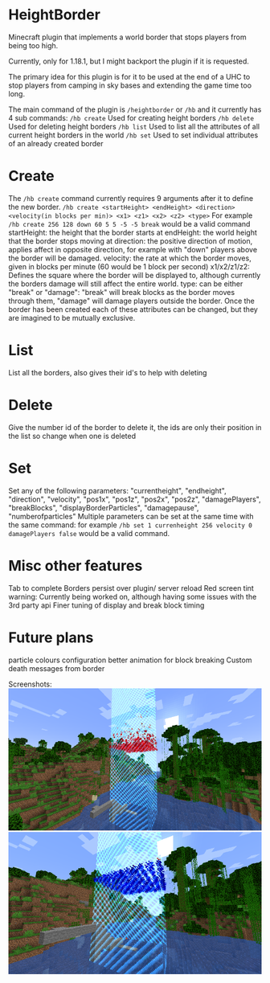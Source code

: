 # HeightBorder
Minecraft plugin that implements a world border that stops players from being too high. 

Currently, only for 1.18.1, but I might backport the plugin if it is requested.

The primary idea for this plugin is for it to be used at the end of a UHC to stop players from camping
in sky bases and extending the game time too long.

The main command of the plugin is `/heightborder` or `/hb` and it currently has 4 sub commands:
`/hb create` Used for creating height borders
`/hb delete` Used for deleting height borders
`/hb list` Used to list all the attributes of all current height borders in the world
`/hb set` Used to set individual attributes of an already created border

# Create
The `/hb create` command currently requires 9 arguments after it to define the new border.
`/hb create <startHeight> <endHeight> <direction> <velocity(in blocks per min)> <x1> <z1> <x2> <z2> <type>`
For example `/hb create 256 128 down 60 5 5 -5 -5 break` would be a valid command
startHeight: the height that the border starts at
endHeight: the world height that the border stops moving at
direction: the positive direction of motion, applies affect in opposite direction,
for example with "down" players above the border will be damaged.
velocity: the rate at which the border moves, given in blocks per minute (60 would be 1 block per second)
x1/x2/z1/z2: Defines the square where the border will be displayed to, although currently the borders damage
will still affect the entire world.
type: can be either "break" or "damage": "break" will break blocks as the border moves through them, "damage" will damage
players outside the border. Once the border has been created each of these attributes can be changed, but they are imagined
to be mutually exclusive. 

# List
List all the borders, also gives their id's to help with deleting

# Delete
Give the number id of the border to delete it, the ids are only their position in the list so change when one is deleted

# Set
Set any of the following parameters:
            "currentheight",
            "endheight",
            "direction",
            "velocity",
            "pos1x",
            "pos1z",
            "pos2x",
            "pos2z",
            "damagePlayers",
            "breakBlocks",
            "displayBorderParticles",
            "damagepause",
            "numberofparticles"
Multiple parameters can be set at the same time with the same command:
for example `/hb set 1 currenheight 256 velocity 0 damagePlayers false` would be a valid command.

# Misc other features
Tab to complete
Borders persist over plugin/ server reload
Red screen tint warning: Currently being worked on, although having some issues with the 3rd party api
Finer tuning of display and break block timing

# Future plans
particle colours configuration
better animation for block breaking
Custom death messages from border

Screenshots:
![Moving border](./images/2022-01-01_17.15.23.png)
![Stopped border](./images/2022-01-01_17.16.16.png)


